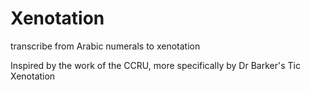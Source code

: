 # Xenotation

transcribe from Arabic numerals to xenotation

Inspired by the work of the CCRU, more specifically by Dr Barker's Tic Xenotation
